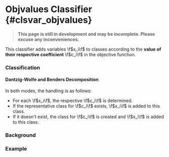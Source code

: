 # Objvalues Classifier {#clsvar_objvalues}
> **This page is still in development and may be incomplete. Please excuse any inconveniences.**

This classifier adds variables \f$x_i\f$ to classes according to the **value of their respective
coefficient** \f$c_i\f$ in the objective function.

### Classification
#### Dantzig-Wolfe and Benders Decomposition

In both modes, the handling is as follows:

 * For each \f$x_i\f$, the respective \f$c_i\f$ is determined.
  * If the representative class for \f$c_i\f$ exists, \f$x_i\f$ is added to this class.
  * If it doesn't exist, the class for \f$c_i\f$ is created and \f$x_i\f$ is added to this class.

### Background


### Example
